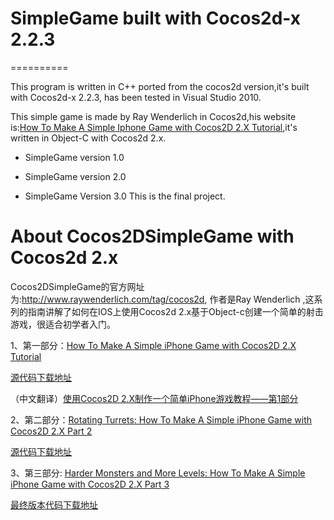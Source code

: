 # SimpleGame built with Cocos2d-x 2.2.3
==========

This program is written in C++ ported from the cocos2d version,it's built with Cocos2d-x 2.2.3, has been tested in Visual Studio 2010.

This simple game is made by Ray Wenderlich in Cocos2d,his website is:[How To Make A Simple Iphone Game with Cocos2D 2.X Tutorial](http://www.raywenderlich.com/25736/how-to-make-a-simple-iphone-game-with-cocos2d-2-x-tutorial),it's written in Object-C with Cocos2d 2.x.

* SimpleGame version 1.0

* SimpleGame version 2.0

* SimpleGame Version 3.0
This is the final project.



# About Cocos2DSimpleGame with Cocos2d 2.x

Cocos2DSimpleGame的官方网址为:http://www.raywenderlich.com/tag/cocos2d, 作者是Ray Wenderlich ,这系列的指南讲解了如何在IOS上使用Cocos2d 2.x基于Object-c创建一个简单的射击游戏，很适合初学者入门。


1、第一部分：[How To Make A Simple iPhone Game with Cocos2D 2.X Tutorial](http://www.raywenderlich.com/25736/how-to-make-a-simple-iphone-game-with-cocos2d-2-x-tutorial)

[源代码下载地址](http://cdn5.raywenderlich.com/downloads/Cocos2DSimpleGame_v2.zip)

（中文翻译）[使用Cocos2D 2.X制作一个简单iPhone游戏教程——第1部分](http://www.cnblogs.com/liufan9/archive/2013/04/09/3007429.html)


2、第二部分：[Rotating Turrets: How To Make A Simple iPhone Game with Cocos2D 2.X Part 2](http://www.raywenderlich.com/25791/rotating-turrets-how-to-make-a-simple-iphone-game-with-cocos2d-2-x-part-2)

[源代码下载地址](http://cdn5.raywenderlich.com/downloads/Cocos2DSimpleGame2_v2.zip)

3、第三部分: [Harder Monsters and More Levels: How To Make A Simple iPhone Game with Cocos2D 2.X Part 3](http://www.raywenderlich.com/25806/harder-monsters-and-more-levels-how-to-make-a-simple-iphone-game-with-cocos2d-2-x-part-3)

[最终版本代码下载地址](http://cdn4.raywenderlich.com/downloads/Cocos2DSimpleGame3_v2.zip)

